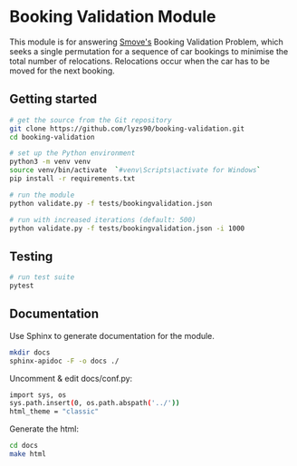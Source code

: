 # Booking Validation Module

This module is for answering [Smove's](https://www.smove.sg/) Booking Validation Problem, which seeks a single permutation for a sequence of car bookings to minimise the total number of relocations. Relocations occur when the car has to be moved for the next booking.

## Getting started

```bash
# get the source from the Git repository
git clone https://github.com/lyzs90/booking-validation.git
cd booking-validation

# set up the Python environment
python3 -m venv venv
source venv/bin/activate  `#venv\Scripts\activate for Windows`
pip install -r requirements.txt

# run the module
python validate.py -f tests/bookingvalidation.json

# run with increased iterations (default: 500)
python validate.py -f tests/bookingvalidation.json -i 1000
```

## Testing
```bash
# run test suite
pytest
```

## Documentation

Use Sphinx to generate documentation for the module.

```bash
mkdir docs
sphinx-apidoc -F -o docs ./
```

Uncomment & edit docs/conf.py:

```bash
import sys, os
sys.path.insert(0, os.path.abspath('../'))
html_theme = "classic"
```

Generate the html:

```bash
cd docs
make html
```
